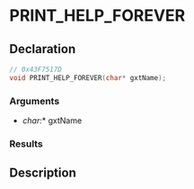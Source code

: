 # PRINT_HELP_FOREVER

## Declaration
```cpp
// 0x43F7517D
void PRINT_HELP_FOREVER(char* gxtName);
```

### Arguments
- **char*:** gxtName

### Results

## Description
